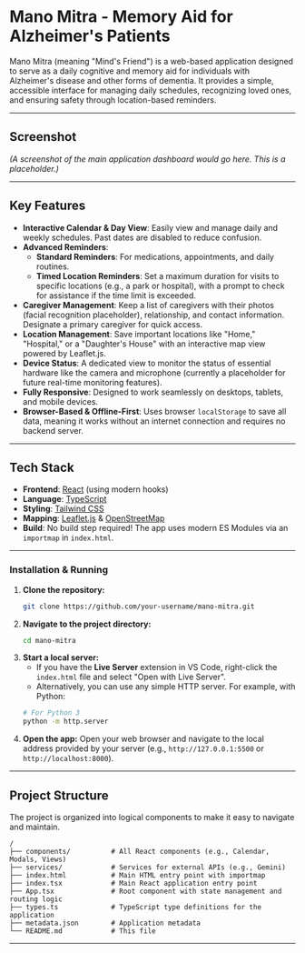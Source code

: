 # Mano Mitra - Memory Aid for Alzheimer's Patients

Mano Mitra (meaning "Mind's Friend") is a web-based application designed to serve as a daily cognitive and memory aid for individuals with Alzheimer's disease and other forms of dementia. It provides a simple, accessible interface for managing daily schedules, recognizing loved ones, and ensuring safety through location-based reminders.

---

## Screenshot

*(A screenshot of the main application dashboard would go here. This is a placeholder.)*

---

## Key Features

*   **Interactive Calendar & Day View**: Easily view and manage daily and weekly schedules. Past dates are disabled to reduce confusion.
*   **Advanced Reminders**: 
    *   **Standard Reminders**: For medications, appointments, and daily routines.
    *   **Timed Location Reminders**: Set a maximum duration for visits to specific locations (e.g., a park or hospital), with a prompt to check for assistance if the time limit is exceeded.
*   **Caregiver Management**: Keep a list of caregivers with their photos (facial recognition placeholder), relationship, and contact information. Designate a primary caregiver for quick access.
*   **Location Management**: Save important locations like "Home," "Hospital," or a "Daughter's House" with an interactive map view powered by Leaflet.js.
*   **Device Status**: A dedicated view to monitor the status of essential hardware like the camera and microphone (currently a placeholder for future real-time monitoring features).
*   **Fully Responsive**: Designed to work seamlessly on desktops, tablets, and mobile devices.
*   **Browser-Based & Offline-First**: Uses browser `localStorage` to save all data, meaning it works without an internet connection and requires no backend server.

---

## Tech Stack

*   **Frontend**: [React](https://react.dev/) (using modern hooks)
*   **Language**: [TypeScript](https://www.typescriptlang.org/)
*   **Styling**: [Tailwind CSS](https://tailwindcss.com/)
*   **Mapping**: [Leaflet.js](https://leafletjs.com/) & [OpenStreetMap](https://www.openstreetmap.org/)
*   **Build**: No build step required! The app uses modern ES Modules via an `importmap` in `index.html`.

---

### Installation & Running

1.  **Clone the repository:**
    ```bash
    git clone https://github.com/your-username/mano-mitra.git
    ```
2.  **Navigate to the project directory:**
    ```bash
    cd mano-mitra
    ```
3.  **Start a local server:**
    *   If you have the **Live Server** extension in VS Code, right-click the `index.html` file and select "Open with Live Server".
    *   Alternatively, you can use any simple HTTP server. For example, with Python:
      ```bash
      # For Python 3
      python -m http.server
      ```
4.  **Open the app:**
    Open your web browser and navigate to the local address provided by your server (e.g., `http://127.0.0.1:5500` or `http://localhost:8000`).

---

## Project Structure

The project is organized into logical components to make it easy to navigate and maintain.

```
/
├── components/          # All React components (e.g., Calendar, Modals, Views)
├── services/            # Services for external APIs (e.g., Gemini)
├── index.html           # Main HTML entry point with importmap
├── index.tsx            # Main React application entry point
├── App.tsx              # Root component with state management and routing logic
├── types.ts             # TypeScript type definitions for the application
├── metadata.json        # Application metadata
└── README.md            # This file
```

---
